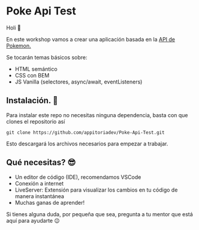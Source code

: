 # Poke Api Test

Holi 🤗

En este workshop vamos a crear una aplicación basada en la [API de Pokemon.](https://pokeapi.co/)

Se tocarán temas básicos sobre:

- HTML semántico
- CSS con BEM
- JS Vanilla (selectores, async/await, eventListeners)

## Instalación. 🧪

Para instalar este repo no necesitas ninguna dependencia, basta con que clones el repositorio así

```shell
git clone https://github.com/appitoriadev/Poke-Api-Test.git
```

Esto descargará los archivos necesarios para empezar a trabajar.

## Qué necesitas? 😎

- Un editor de código (IDE), recomendamos VSCode
- Conexión a internet
- LiveServer: Extensión para visualizar los cambios en tu código de manera instantánea
- Muchas ganas de aprender!

Si tienes alguna duda, por pequeña que sea, pregunta a tu mentor que está aquí para ayudarte 😉
